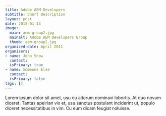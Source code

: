 ```yaml
---
title: Adobe AEM Developers
subtitle: Short description
layout: post
date: 2015-01-13
image:
  main: aem-group2.jpg
  mainalt: Adobe AEM Developers Group
  thumb: aem-group2.jpg
organized-date: April 2011
organizers:
- name: John Snow
  contact:
  isPrimary: true
- name: Someone Else
  contact:
  isPrimary: false
tags: []
---
```


Lorem ipsum dolor sit amet, usu cu alterum nominavi lobortis. At duo novum diceret. Tantas apeirian vix et, usu sanctus postulant inciderint ut, populo diceret necessitatibus in vim. Cu eum dicam feugiat noluisse.
